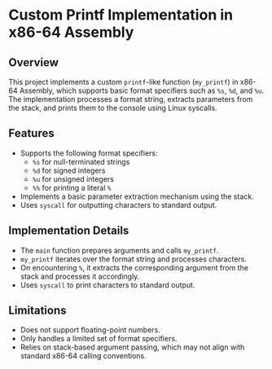 # Custom Printf Implementation in x86-64 Assembly

## Overview
This project implements a custom `printf`-like function (`my_printf`) in x86-64 Assembly, which supports basic format specifiers such as `%s`, `%d`, and `%u`. The implementation processes a format string, extracts parameters from the stack, and prints them to the console using Linux syscalls.

## Features
- Supports the following format specifiers:
  - `%s` for null-terminated strings
  - `%d` for signed integers
  - `%u` for unsigned integers
  - `%%` for printing a literal `%`
- Implements a basic parameter extraction mechanism using the stack.
- Uses `syscall` for outputting characters to standard output.

## Implementation Details
- The `main` function prepares arguments and calls `my_printf`.
- `my_printf` iterates over the format string and processes characters.
- On encountering `%`, it extracts the corresponding argument from the stack and processes it accordingly.
- Uses `syscall` to print characters to standard output.

## Limitations
- Does not support floating-point numbers.
- Only handles a limited set of format specifiers.
- Relies on stack-based argument passing, which may not align with standard x86-64 calling conventions.

